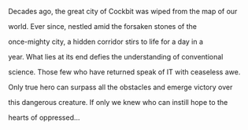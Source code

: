 Decades ago, the great city of Cockbit was wiped from the map of our

 world. Ever since, nestled amid the forsaken stones of the

 once-mighty city, a hidden corridor stirs to life for a day in a

 year. What lies at its end defies the understanding of conventional

 science. Those few who have returned speak of IT with ceaseless awe.

 Only true hero can surpass all the obstacles and emerge victory over

 this dangerous creature. If only we knew who can instill hope to the

 hearts of oppressed...

